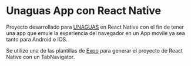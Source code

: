 <strong><h1>Unaguas App con React Native</h1></strong>

Proyecto desarrollado para <a href="http://www.unaguas.org/">UNAGUAS</a> en React Native con el fin de tener una app que emule la experiencia del navegador en un App movile ya sea tanto para Android o IOS.

Se utilizo una de las plantillas de <a href="https://expo.io/">Expo</a> para generar el proyecto de React Native con un TabNavigator.

